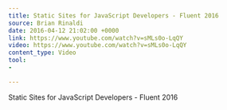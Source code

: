 ```yaml
---
title: Static Sites for JavaScript Developers - Fluent 2016
source: Brian Rinaldi
date: 2016-04-12 21:02:00 +0000
link: https://www.youtube.com/watch?v=sMLs0o-LqQY
video: https://www.youtube.com/watch?v=sMLs0o-LqQY
content_type: Video
tool:
- 

---
```

Static Sites for JavaScript Developers - Fluent 2016

